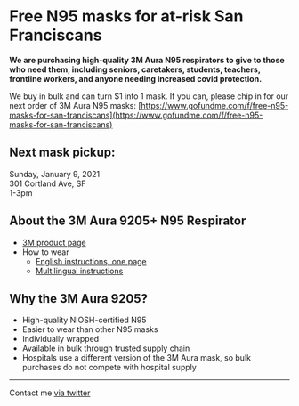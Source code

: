 # Free N95 masks for at-risk San Franciscans

<b>We are purchasing high-quality 3M Aura N95 respirators to give to those who need them, including seniors, caretakers, students, teachers, frontline workers, and anyone needing increased covid protection.</b>
  
We buy in bulk and can turn $1 into 1 mask. If you can, please chip in for our next order of 3M Aura N95 masks: [https://www.gofundme.com/f/free-n95-masks-for-san-franciscans](https://www.gofundme.com/f/free-n95-masks-for-san-franciscans)

  
## Next mask pickup:

Sunday, January 9, 2021<br/>
301 Cortland Ave, SF<br/>
1-3pm


## About the 3M Aura 9205+ N95 Respirator

- [3M product page](https://www.3m.com/3M/en_US/p/d/b00051022/)
- How to wear
    - [English instructions, one page](https://multimedia.3m.com/mws/media/827914O/3m-wear-it-right-aura-particulate-resp-english-poster.pdf)
    - [Multilingual instructions](https://multimedia.3m.com/mws/media/855640O/9205-9210-and-9211-particulate-respirator-user-instructions.pdf)

## Why the 3M Aura 9205?

- High-quality NIOSH-certified N95
- Easier to wear than other N95 masks
- Individually wrapped
- Available in bulk through trusted supply chain
- Hospitals use a different version of the 3M Aura mask, so bulk purchases do not compete with hospital supply

----

Contact me [via twitter](https://twitter.com/rajbot)
